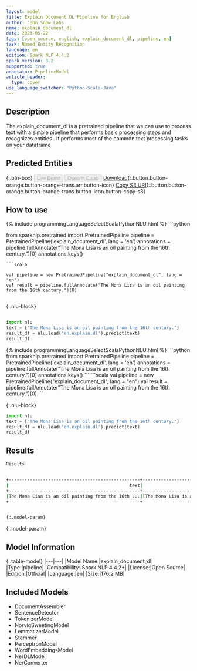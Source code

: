 ```yaml
---
layout: model
title: Explain Document DL Pipeline for English
author: John Snow Labs
name: explain_document_dl
date: 2023-05-22
tags: [open_source, english, explain_document_dl, pipeline, en]
task: Named Entity Recognition
language: en
edition: Spark NLP 4.4.2
spark_version: 3.2
supported: true
annotator: PipelineModel
article_header:
  type: cover
use_language_switcher: "Python-Scala-Java"
---
```


## Description

The explain_document_dl is a pretrained pipeline that we can use to process text with a simple pipeline that performs basic processing steps 
and recognizes entities .
It performs most of the common text processing tasks on your dataframe

## Predicted Entities



{:.btn-box}
<button class="button button-orange" disabled>Live Demo</button>
<button class="button button-orange" disabled>Open in Colab</button>
[Download](https://s3.amazonaws.com/auxdata.johnsnowlabs.com/public/models/explain_document_dl_en_4.4.2_3.2_1684740694393.zip){:.button.button-orange.button-orange-trans.arr.button-icon}
[Copy S3 URI](s3://auxdata.johnsnowlabs.com/public/models/explain_document_dl_en_4.4.2_3.2_1684740694393.zip){:.button.button-orange.button-orange-trans.button-icon.button-copy-s3}

## How to use

<div class="tabs-box" markdown="1">
{% include programmingLanguageSelectScalaPythonNLU.html %}
```python

from sparknlp.pretrained import PretrainedPipeline
pipeline = PretrainedPipeline('explain_document_dl', lang = 'en')
annotations =  pipeline.fullAnnotate("The Mona Lisa is an oil painting from the 16th century.")[0]
annotations.keys()

```
```scala

val pipeline = new PretrainedPipeline("explain_document_dl", lang = "en")
val result = pipeline.fullAnnotate("The Mona Lisa is an oil painting from the 16th century.")(0)


```

{:.nlu-block}
```python

import nlu
text = ["The Mona Lisa is an oil painting from the 16th century."]
result_df = nlu.load('en.explain.dl').predict(text)
result_df

```
</div>

<div class="tabs-box" markdown="1">
{% include programmingLanguageSelectScalaPythonNLU.html %}
```python
from sparknlp.pretrained import PretrainedPipeline
pipeline = PretrainedPipeline('explain_document_dl', lang = 'en')
annotations =  pipeline.fullAnnotate("The Mona Lisa is an oil painting from the 16th century.")[0]
annotations.keys()
```
```scala
val pipeline = new PretrainedPipeline("explain_document_dl", lang = "en")
val result = pipeline.fullAnnotate("The Mona Lisa is an oil painting from the 16th century.")(0)
```

{:.nlu-block}
```python
import nlu
text = ["The Mona Lisa is an oil painting from the 16th century."]
result_df = nlu.load('en.explain.dl').predict(text)
result_df
```
</div>

## Results

```bash
Results


+--------------------------------------------------+--------------------------------------------------+--------------------------------------------------+--------------------------------------------------+--------------------------------------------------+--------------------------------------------------+--------------------------------------------------+--------------------------------------------------+--------------------------------------------------+--------------------------------------------+-----------+
|                                              text|                                          document|                                          sentence|                                             token|                                           checked|                                             lemma|                                              stem|                                               pos|                                        embeddings|                                         ner|   entities|
+--------------------------------------------------+--------------------------------------------------+--------------------------------------------------+--------------------------------------------------+--------------------------------------------------+--------------------------------------------------+--------------------------------------------------+--------------------------------------------------+--------------------------------------------------+--------------------------------------------+-----------+
|The Mona Lisa is an oil painting from the 16th ...|[The Mona Lisa is an oil painting from the 16th...|[The Mona Lisa is an oil painting from the 16th...|[The, Mona, Lisa, is, an, oil, painting, from, ...|[The, Mona, Lisa, is, an, oil, painting, from, ...|[The, Mona, Lisa, be, an, oil, painting, from, ...|[the, mona, lisa, i, an, oil, paint, from, the,...|[DT, NNP, NNP, VBZ, DT, NN, NN, IN, DT, JJ, NN, .]|[[-0.038194, -0.24487, 0.72812, -0.39961, 0.083...|[O, B-PER, I-PER, O, O, O, O, O, O, O, O, O]|[Mona Lisa]|
+--------------------------------------------------+--------------------------------------------------+--------------------------------------------------+--------------------------------------------------+--------------------------------------------------+--------------------------------------------------+--------------------------------------------------+--------------------------------------------------+--------------------------------------------------+--------------------------------------------+-----------+


{:.model-param}
```

{:.model-param}
## Model Information

{:.table-model}
|---|---|
|Model Name:|explain_document_dl|
|Type:|pipeline|
|Compatibility:|Spark NLP 4.4.2+|
|License:|Open Source|
|Edition:|Official|
|Language:|en|
|Size:|176.2 MB|

## Included Models

- DocumentAssembler
- SentenceDetector
- TokenizerModel
- NorvigSweetingModel
- LemmatizerModel
- Stemmer
- PerceptronModel
- WordEmbeddingsModel
- NerDLModel
- NerConverter